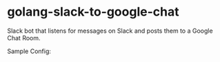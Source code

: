 # golang-slack-to-google-chat
Slack bot that listens for messages on Slack and posts them to a Google Chat Room.

Sample Config:


